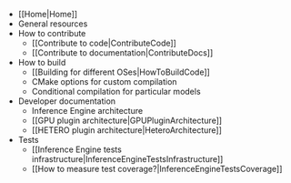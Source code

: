 * [[Home|Home]]
* General resources
* How to contribute
    * [[Contribute to code|ContributeCode]]
    * [[Contribute to documentation|ContributeDocs]]
* How to build
    * [[Building for different OSes|HowToBuildCode]]
    * CMake options for custom compilation
    * Conditional compilation for particular models
* Developer documentation
    * Inference Engine architecture
    * [[GPU plugin architecture|GPUPluginArchitecture]]
    * [[HETERO plugin architecture|HeteroArchitecture]]
* Tests
    * [[Inference Engine tests infrastructure|InferenceEngineTestsInfrastructure]]
    * [[How to measure test coverage?|InferenceEngineTestsCoverage]]